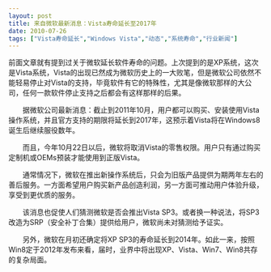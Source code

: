 ```yaml
---
layout: post
title: 来自微软最新消息：Vista寿命延长至2017年		
date: 2010-07-26
tags: ["Vista寿命延长","Windows Vista","动态","系统寿命","行业新闻"]
---
```


前面文章就有提到过关于微软延长软件寿命的问题。上次提到的是XP系统，这次是Vista系统，Vista的出现已然成为微软历史上的一大败笔，但是微软公司依然不能轻易停止对Vista的支持，毕竟软件有它的特殊性，尤其是像微软那样的大公司，任何一款软件停止支持之后都会有这样那样的后果。

　　据微软公司最新消息：截止到2011年10月，用户都可以购买、安装使用Vista操作系统，并且官方支持的期限将延长到2017年，这预示着Vista将在Windows8诞生后继续服役数年。

　　而且，今年10月22日以后，微软将取消Vista的零售权限。用户只有通过购买定制机或OEMs预装才能使用到正版Vista。

　　通常情况下，微软在推出新操作系统后，只会为旧版产品提供为期两年左右的善后服务。一方面希望用户购买新产品创造利润，另一方面可推动用户体验升级，享受到更优质的服务。

　　该消息也促使人们猜测微软是否会推出Vista SP3。或者换一种说法，将SP3改造为SRP（安全补丁合集）提供给用户，微软尚未对猜测给予证实。

　　另外，微软在月初还确定将XP SP3的寿命延长到2014年。如此一来，按照Win8定于2012年发布来看，届时，业界中将出现XP、Vista、Win7、Win8共存的复杂局面。		